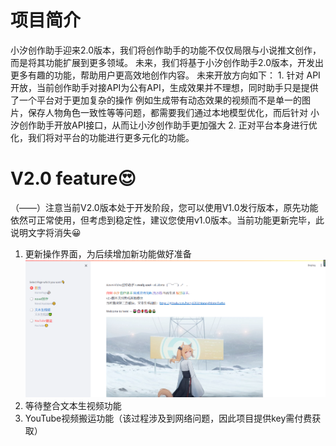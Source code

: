 # 项目简介
 小汐创作助手迎来2.0版本，我们将创作助手的功能不仅仅局限与小说推文创作，而是将其功能扩展到更多领域。
 未来，我们将基于小汐创作助手2.0版本，开发出更多有趣的功能，帮助用户更高效地创作内容。
 未来开放方向如下：
    1.  针对 API 开放，当前创作助手对接API为公有API，生成效果并不理想，同时助手只是提供了一个平台对于更加复杂的操作
        例如生成带有动态效果的视频而不是单一的图片，保存人物角色一致性等等问题，都需要我们通过本地模型优化，而后针对
        小汐创作助手开放API接口，从而让小汐创作助手更加强大
    2.  正对平台本身进行优化，我们将对平台的功能进行更多元化的功能。
 
# V2.0 feature😍
（——）注意当前V2.0版本处于开发阶段，您可以使用V1.0发行版本，原先功能依然可正常使用，但考虑到稳定性，建议您使用v1.0版本。当前功能更新完毕，此说明文字将消失😀
 1. 更新操作界面，为后续增加新功能做好准备
 ![img.png](doc/image/image9.png)
 2. 等待整合文本生视频功能
 3. YouTube视频搬运功能（该过程涉及到网络问题，因此项目提供key需付费获取）